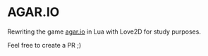 # AGAR.IO

Rewriting the game [agar.io](https://agar.io) in Lua with Love2D for study purposes.

Feel free to create a PR ;)
